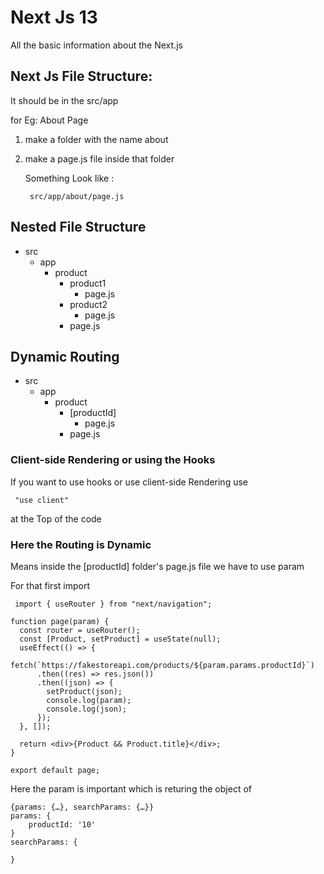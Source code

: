 
# Next Js 13

All the basic information about the Next.js

## Next Js File Structure:

It should be in the src/app

for Eg: About Page 

1) make a folder with the name about
2) make a page.js file inside that folder 

    Something Look like :

        src/app/about/page.js

## Nested File Structure

- src
  - app
    - product
      - product1
        - page.js
      - product2
        - page.js
      - page.js


## Dynamic Routing

- src
  - app
    - product
      - [productId]
         - page.js
      - page.js


### Client-side Rendering or using the Hooks

If you want to use hooks or use client-side Rendering use 

```
 "use client" 
```


at the Top of the code


### Here the Routing is Dynamic
Means inside the [productId] folder's page.js file we have to use param

For that first import
```
 import { useRouter } from "next/navigation";

 ```

```
function page(param) {
  const router = useRouter();
  const [Product, setProduct] = useState(null);
  useEffect(() => {
    fetch(`https://fakestoreapi.com/products/${param.params.productId}`)
      .then((res) => res.json())
      .then((json) => {
        setProduct(json);
        console.log(param);
        console.log(json);
      });
  }, []);

  return <div>{Product && Product.title}</div>;
}

export default page;
```

Here the param is important which is returing the object of 

```
{params: {…}, searchParams: {…}}
params: {
    productId: '10'
}
searchParams: {

}

```







